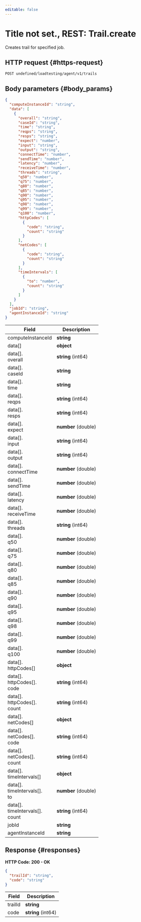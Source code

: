 ```yaml
---
editable: false
---
```


# Title not set., REST: Trail.create
Creates trail for specified job.
 

 
## HTTP request {#https-request}
```
POST undefined/loadtesting/agent/v1/trails
```
 
## Body parameters {#body_params}
 
```json 
{
  "computeInstanceId": "string",
  "data": [
    {
      "overall": "string",
      "caseId": "string",
      "time": "string",
      "reqps": "string",
      "resps": "string",
      "expect": "number",
      "input": "string",
      "output": "string",
      "connectTime": "number",
      "sendTime": "number",
      "latency": "number",
      "receiveTime": "number",
      "threads": "string",
      "q50": "number",
      "q75": "number",
      "q80": "number",
      "q85": "number",
      "q90": "number",
      "q95": "number",
      "q98": "number",
      "q99": "number",
      "q100": "number",
      "httpCodes": [
        {
          "code": "string",
          "count": "string"
        }
      ],
      "netCodes": [
        {
          "code": "string",
          "count": "string"
        }
      ],
      "timeIntervals": [
        {
          "to": "number",
          "count": "string"
        }
      ]
    }
  ],
  "jobId": "string",
  "agentInstanceId": "string"
}
```

 
Field | Description
--- | ---
computeInstanceId | **string**
data[] | **object**
data[].<br>overall | **string** (int64)
data[].<br>caseId | **string**
data[].<br>time | **string**
data[].<br>reqps | **string** (int64)
data[].<br>resps | **string** (int64)
data[].<br>expect | **number** (double)
data[].<br>input | **string** (int64)
data[].<br>output | **string** (int64)
data[].<br>connectTime | **number** (double)
data[].<br>sendTime | **number** (double)
data[].<br>latency | **number** (double)
data[].<br>receiveTime | **number** (double)
data[].<br>threads | **string** (int64)
data[].<br>q50 | **number** (double)
data[].<br>q75 | **number** (double)
data[].<br>q80 | **number** (double)
data[].<br>q85 | **number** (double)
data[].<br>q90 | **number** (double)
data[].<br>q95 | **number** (double)
data[].<br>q98 | **number** (double)
data[].<br>q99 | **number** (double)
data[].<br>q100 | **number** (double)
data[].<br>httpCodes[] | **object**
data[].<br>httpCodes[].<br>code | **string** (int64)
data[].<br>httpCodes[].<br>count | **string** (int64)
data[].<br>netCodes[] | **object**
data[].<br>netCodes[].<br>code | **string** (int64)
data[].<br>netCodes[].<br>count | **string** (int64)
data[].<br>timeIntervals[] | **object**
data[].<br>timeIntervals[].<br>to | **number** (double)
data[].<br>timeIntervals[].<br>count | **string** (int64)
jobId | **string**
agentInstanceId | **string**
 
## Response {#responses}
**HTTP Code: 200 - OK**

```json 
{
  "trailId": "string",
  "code": "string"
}
```

 
Field | Description
--- | ---
trailId | **string**
code | **string** (int64)